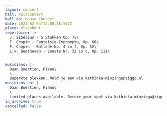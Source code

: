 ```yaml
---
layout: concert
hall: Huisconcert
hall_en: House Concert
date: 2024-02-04T14:00:18.562Z
place: Ulvenhout
repertoire: |+
  J. Sibelius - 5 Stukken Op. 75\
  F. Chopin - Fantaisie-Impromptu, Op. 66\
  F. Chopin - Ballade No. 4 in f, Op. 52\
  L.v. Beethoven - Sonate Nr. 32 in c, Op. 111\


musicians: |-
  Daan Boertien, Piano\
  \
  Beperkte plekken. Meld je aan via kathinka-minzinga@ziggo.nl
musicians_en: |-
  Daan Boertien, Piano\
  \
  Limited places available. Secure your spot via kathinka-minzinga@ziggo.nl
in_archive: true
cancelled: false
---
```

